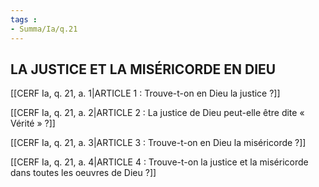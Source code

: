 ```yaml
---
tags : 
- Summa/Ia/q.21
---
```


## LA JUSTICE ET LA MISÉRICORDE EN DIEU

[[CERF Ia, q. 21, a. 1|ARTICLE 1 : Trouve-t-on en Dieu la justice ?]]

[[CERF Ia, q. 21, a. 2|ARTICLE 2 : La justice de Dieu peut-elle être dite « Vérité » ?]]

[[CERF Ia, q. 21, a. 3|ARTICLE 3 : Trouve-t-on en Dieu la miséricorde ?]]

[[CERF Ia, q. 21, a. 4|ARTICLE 4 : Trouve-t-on la justice et la miséricorde dans toutes les oeuvres de Dieu ?]]

